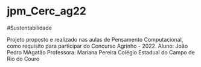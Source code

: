 # jpm_Cerc_ag22

#Sustentabilidade

Projeto proposto e realizado nas aulas de Pensamento Computacional, como requisito para participar do Concurso Agrinho - 2022.
Aluno: João Pedro MAgatão
Professora: Mariana Pereira
Colégio Estadual do Campo de Rio do Couro


